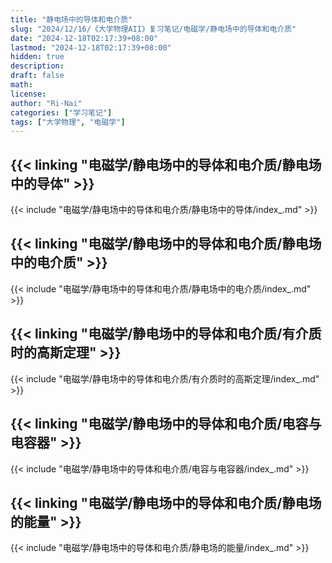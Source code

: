 ```yaml
---
title: "静电场中的导体和电介质"
slug: "2024/12/16/《大学物理AII》复习笔记/电磁学/静电场中的导体和电介质"
date: "2024-12-18T02:17:39+08:00"
lastmod: "2024-12-18T02:17:39+08:00"
hidden: true
description:
draft: false
math:
license:
author: "Ri-Nai"
categories: ["学习笔记"]
tags: ["大学物理", "电磁学"]
---
```

## {{< linking "电磁学/静电场中的导体和电介质/静电场中的导体" >}}
{{< include "电磁学/静电场中的导体和电介质/静电场中的导体/index_.md" >}}

## {{< linking "电磁学/静电场中的导体和电介质/静电场中的电介质" >}}
{{< include "电磁学/静电场中的导体和电介质/静电场中的电介质/index_.md" >}}

## {{< linking "电磁学/静电场中的导体和电介质/有介质时的高斯定理" >}}
{{< include "电磁学/静电场中的导体和电介质/有介质时的高斯定理/index_.md" >}}

## {{< linking "电磁学/静电场中的导体和电介质/电容与电容器" >}}
{{< include "电磁学/静电场中的导体和电介质/电容与电容器/index_.md" >}}

## {{< linking "电磁学/静电场中的导体和电介质/静电场的能量" >}}
{{< include "电磁学/静电场中的导体和电介质/静电场的能量/index_.md" >}}
